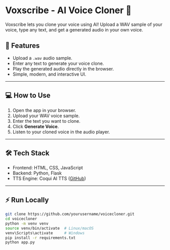 # Voxscribe - AI Voice Cloner 🎤

Voxscribe lets you clone your voice using AI! Upload a WAV sample of your voice, type any text, and get a generated audio in your own voice.

## 🚀 Features

- Upload a `.wav` audio sample.
- Enter any text to generate your voice clone.
- Play the generated audio directly in the browser.
- Simple, modern, and interactive UI.

---

## 💻 How to Use

1. Open the app in your browser.
2. Upload your WAV voice sample.
3. Enter the text you want to clone.
4. Click **Generate Voice**.
5. Listen to your cloned voice in the audio player.

---

## 🛠 Tech Stack

- Frontend: HTML, CSS, JavaScript  
- Backend: Python, Flask  
- TTS Engine: Coqui AI TTS ([GitHub](https://github.com/coqui-ai/TTS))  

---

## ⚡ Run Locally

```bash
git clone https://github.com/yourusername/voicecloner.git
cd voicecloner
python -m venv venv
source venv/bin/activate  # Linux/macOS
venv\Scripts\activate     # Windows
pip install -r requirements.txt
python app.py
